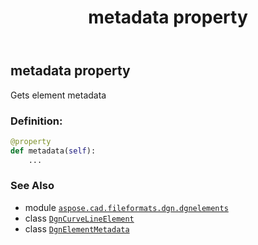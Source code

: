 ﻿---
title: metadata property
second_title: Aspose.CAD for Python via .NET API References
description: 
type: docs
weight: 60
url: /python-net/aspose.cad.fileformats.dgn.dgnelements/dgncurvelineelement/metadata/
is_root: false
---

## metadata property


Gets element metadata
### Definition:
```python
@property
def metadata(self):
    ...
```

### See Also
* module [`aspose.cad.fileformats.dgn.dgnelements`](../../)
* class [`DgnCurveLineElement`](/cad/python-net/aspose.cad.fileformats.dgn.dgnelements/dgncurvelineelement)
* class [`DgnElementMetadata`](/cad/python-net/aspose.cad.fileformats.dgn/dgnelementmetadata)

